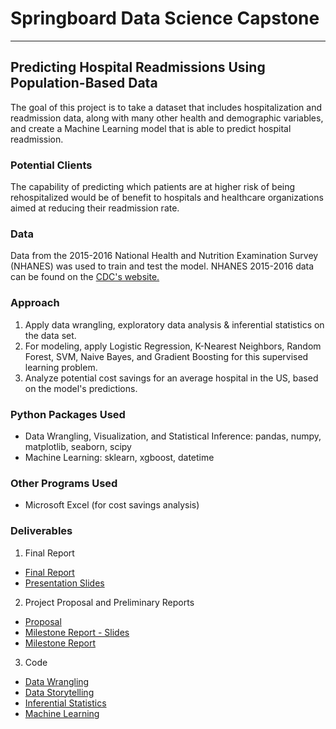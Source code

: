 # Springboard Data Science Capstone
_______________________________________________________________________________


## Predicting Hospital Readmissions Using Population-Based Data

The goal of this project is to take a dataset that includes hospitalization and readmission data, along with many other health and demographic variables, and create a Machine Learning model that is able to predict hospital readmission.


### Potential Clients
The capability of predicting which patients are at higher risk of being rehospitalized would be of benefit to hospitals and healthcare organizations aimed at reducing their readmission rate.

### Data
Data from the 2015-2016 National Health and Nutrition Examination Survey (NHANES) was used to train and test the model. NHANES 2015-2016 data can be found on the [CDC's website.](https://wwwn.cdc.gov/nchs/nhanes/ContinuousNhanes/Default.aspx?BeginYear=20)

### Approach
1. Apply data wrangling, exploratory data analysis & inferential statistics on the data set.
2. For modeling, apply Logistic Regression, K-Nearest Neighbors, Random Forest, SVM, Naive Bayes, and Gradient Boosting for this supervised learning problem.
3. Analyze potential cost savings for an average hospital in the US, based on the model's predictions.

### Python Packages Used
- Data Wrangling, Visualization, and Statistical Inference: pandas, numpy, matplotlib, seaborn, scipy
- Machine Learning: sklearn, xgboost, datetime

### Other Programs Used
- Microsoft Excel (for cost savings analysis)

### Deliverables
1. Final Report
- [Final Report](https://github.com/carashri/Predicting-Hospital-Readmissions/blob/master/Final%20Report%20and%20Slide%20Deck/Predicting%20Hospital%20Readmissions%20-%20Slide%20Deck.pdf)
- [Presentation Slides](https://github.com/carashri/Predicting-Hospital-Readmissions/blob/master/Final%20Report%20and%20Slide%20Deck/Predicting%20Hospital%20Readmissions%20-%20Slide%20Deck.pdf)

2. Project Proposal and Preliminary Reports
- [Proposal](https://github.com/carashri/Predicting-Hospital-Readmissions/blob/master/Proposal%20%26%20Preliminary%20Reports/Capstone%20I%20Proposal%20-%20Cara%20Shrivastava.pdf)
- [Milestone Report - Slides](https://github.com/carashri/Predicting-Hospital-Readmissions/blob/master/Proposal%20%26%20Preliminary%20Reports/Capstone%201_%20Creating%20a%20Model%20to%20Predict%20%2030-day%20Hospital%20Readmissions.pdf)
- [Milestone Report](https://github.com/carashri/Predicting-Hospital-Readmissions/blob/master/Proposal%20%26%20Preliminary%20Reports/Capstone%201%20Milestone%20Report.pdf)

3. Code
- [Data Wrangling](https://github.com/carashri/Predicting-Hospital-Readmissions/blob/master/Code/Capstone_1_Data_Wrangling_Final.ipynb)
- [Data Storytelling](https://github.com/carashri/Predicting-Hospital-Readmissions/blob/master/Code/Capstone_1_Data_Storytelling_Final.ipynb)
- [Inferential Statistics](https://github.com/carashri/Predicting-Hospital-Readmissions/blob/master/Code/Capstone_1_Inferential_Statistics_Final.ipynb)
- [Machine Learning](https://github.com/carashri/Predicting-Hospital-Readmissions/blob/master/Code/Capstone_1_Machine_Learning_Final.ipynb)

